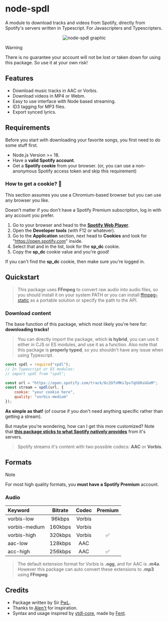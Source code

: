 # node-spdl
A module to download tracks and videos from Spotify, directly from Spotify's servers written in Typescript.
For Javascripters and Typescripters.

<div align="center">
    <img src="https://cdn.discordapp.com/attachments/1091932806206201857/1306323801700700212/NodeSpdl.png?ex=67364058&is=6734eed8&hm=6ee94ff12bc28bf4e7fbf8f552751a06417e32f5cc725f2fe10f3c6291278440&" alt="node-spdl graphic">
</div>

> [!WARNING]
> There is no guarantee your account will not be lost or taken down for using this package.
> So use it at your own risk!

## Features
- Download music tracks in AAC or Vorbis.
- Download videos in MP4 or Webm.
- Easy to use interface with Node based streaming.
- ID3 tagging for MP3 files.
- Export synced lyrics.

## Requirements

Before you start with downloading your favorite songs, you first need to do some stuff first.

- Node.js Version >= 18.
- Have a **valid Spotify account**.
- Get a **Spotify cookie** from your browser. (or, you can use a non-anonymous Spotify access token and skip this requirement)

### How to get a cookie? 🍪

This section assumes you use a Chromium-based browser but you can use any browser you like.

Doesn't matter if you don't have a Spotify Premium subscription, log in with any account you prefer.

1. Go to your browser and head to the **[Spotify Web Player](https://open.spotify.com)**.
2. Open the **Developer tools** (with F12 or whatever). 
3. Go to the **Application** section, next head to **Cookies** and look for "https://open.spotify.com" inside.
4. Select that and in the list, look for the **sp_dc** cookie. 
5. Copy the **sp_dc** cookie value and you're good!

If you can't find the **sp_dc** cookie, then make sure you're logged in.

## Quickstart

> This package uses **FFmpeg** to convert raw audio into audio files, so you should install it on your system PATH or you can install [ffmpeg-static](https://npmjs.com/package/ffmpeg-static) as a portable solution or specify the path to the API.

### Download content

The base function of this package, which most likely you're here for: **downloading tracks!**

> You can directly import the package, which **is hybrid**, you can use it either in CJS or ES modules, and use it as a function.
> Also note that this package is **properly typed**, so you shouldn't have any issue when using Typescript.

```js
const spdl = require("spdl");
// In Typescript or ES modules:
// import spdl from "spdl";

const url = "https://open.spotify.com/track/6c2OfsMKs7pv7qhD0sGGeM";
const stream = spdl(url, {
    cookie: "your cookie here",
    quality: "vorbis-medium"
});
```

**As simple as that!** (of course if you don't need anything specific rather than getting a stream).

But maybe you're wondering, how can I get this more customized?
Note that **<u>this package sticks to what Spotify natively provides</u>** from it's servers.

> Spotify streams it's content with two possible codecs: **AAC** or **Vorbis**.

## Formats

> [!NOTE]
> For most high quality formats, you **must have a Spotify Premium** account.

### Audio

| Keyword       | Bitrate | Codec  | Premium |
|:--------------|:-------:|:------:|:-------:|
| vorbis-low    | 96kbps  | Vorbis |         |
| vorbis-medium | 160kbps | Vorbis |         |
| vorbis-high   | 320kbps | Vorbis | ✅      |
| aac-low       | 128kbps | AAC    |         | 
| acc-high      | 256kbps | AAC    | ✅      |

> The default extension format for Vorbis is **.ogg**, and for AAC is **.m4a**. However this package can auto convert these extensions to **.mp3** using **FFmpeg**.

## Credits
- Package written by Sir [PwL](https://github.com/PwLDev).
- Thanks to [Alen't](https://github.com/ale057j0825) for inspiration.
- Syntax and usage inspired by [ytdl-core](https://github.com/fent/node-ytdl-core), made by [Fent](https://github.com/fent).